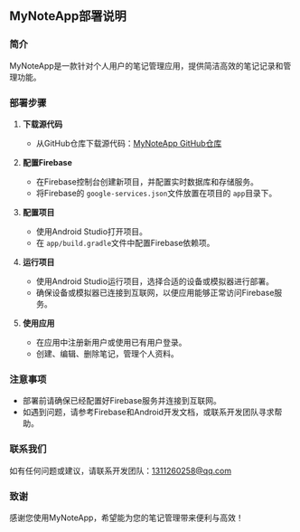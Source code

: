 ## MyNoteApp部署说明

### 简介

MyNoteApp是一款针对个人用户的笔记管理应用，提供简洁高效的笔记记录和管理功能。

### 部署步骤

1. **下载源代码**

   - 从GitHub仓库下载源代码：[MyNoteApp GitHub仓库](https://github.com/your-repo-url)
2. **配置Firebase**

   - 在Firebase控制台创建新项目，并配置实时数据库和存储服务。
   - 将Firebase的 `google-services.json`文件放置在项目的 `app`目录下。
3. **配置项目**

   - 使用Android Studio打开项目。
   - 在 `app/build.gradle`文件中配置Firebase依赖项。
4. **运行项目**

   - 使用Android Studio运行项目，选择合适的设备或模拟器进行部署。
   - 确保设备或模拟器已连接到互联网，以便应用能够正常访问Firebase服务。
5. **使用应用**

   - 在应用中注册新用户或使用已有用户登录。
   - 创建、编辑、删除笔记，管理个人资料。

### 注意事项

- 部署前请确保已经配置好Firebase服务并连接到互联网。
- 如遇到问题，请参考Firebase和Android开发文档，或联系开发团队寻求帮助。

### 联系我们

如有任何问题或建议，请联系开发团队：1311260258@qq.com

### 致谢

感谢您使用MyNoteApp，希望能为您的笔记管理带来便利与高效！
